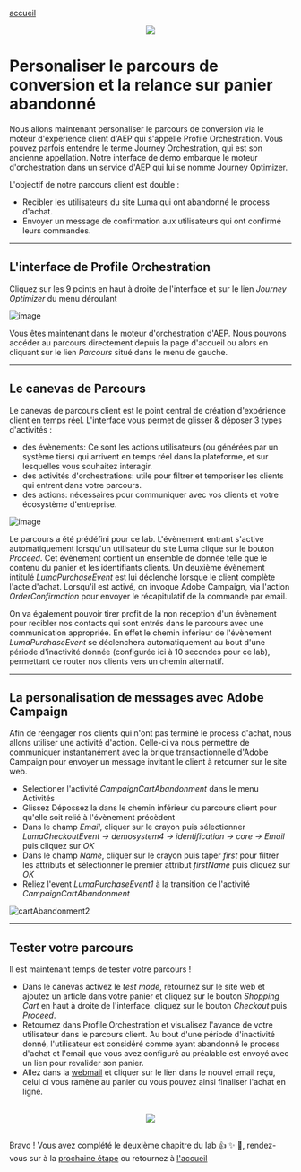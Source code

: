 [accueil](README.md)

<p align="center">
    <img src="https://user-images.githubusercontent.com/40355195/218433960-efb1147f-d81f-4a8a-80a4-a28451960311.png" />
</p>



Personaliser le parcours de conversion et la relance sur panier abandonné
=========================================================================


Nous allons maintenant personaliser le parcours de conversion via le moteur d'experience client d'AEP qui s'appelle Profile Orchestration.
Vous pouvez parfois entendre le terme Journey Orchestration, qui est son ancienne appellation. Notre interface de demo embarque le moteur d'orchestration dans un service d'AEP qui lui se nomme Journey Optimizer. 

L'objectif de notre parcours client est double : 

- Recibler les utilisateurs du site Luma qui ont abandonné le process d'achat.
- Envoyer un message de confirmation aux utilisateurs qui ont confirmé leurs commandes.


--- 

## L'interface de Profile Orchestration

Cliquez sur les 9 points en haut à droite de l'interface et sur le lien _Journey Optimizer_ du menu déroulant

![image](https://user-images.githubusercontent.com/40355195/216600072-bdbc3a9e-e702-4d77-832f-5f2c07de1f3c.png)


Vous êtes maintenant dans le moteur d'orchestration d'AEP. 
Nous pouvons accéder au parcours directement depuis la page d'accueil ou alors en cliquant sur le lien _Parcours_ situé dans le menu de gauche.

---

## Le canevas de Parcours
Le canevas de parcours client est le point central de création d'expérience client en temps réel. L'interface vous permet de glisser & déposer 3 types d'activités : 
- des évènements: Ce sont les actions utilisateurs (ou générées par un système tiers) qui arrivent en temps réel dans la plateforme, et sur lesquelles vous souhaitez interagir. 
- des activités d'orchestrations:  utile pour filtrer et temporiser les clients qui entrent dans votre parcours.
- des actions: nécessaires pour communiquer avec vos clients et votre écosystème d'entreprise. 

![image](https://user-images.githubusercontent.com/40355195/223131545-85f14a24-185b-49d0-b1b7-9ca2ddebfa77.png)


Le parcours a été prédéfini pour ce lab. L'évènement entrant s'active automatiquement lorsqu'un utilisateur du site Luma clique sur le bouton _Proceed_. Cet évènement contient un ensemble de donnée telle que le contenu du panier et les identifiants clients.
Un deuxième évènement intitulé _LumaPurchaseEvent_ est lui déclenché lorsque le client complète l'acte d'achat. Lorsqu'il est activé, on invoque Adobe Campaign, via l'action _OrderConfirmation_ pour envoyer le récapitulatif de la commande par email. 


On va également pouvoir tirer profit de la non réception d'un évènement pour recibler nos contacts qui sont entrés dans le parcours avec une communication appropriée. En effet le chemin inférieur de l'évènement _LumaPurchaseEvent_ se déclenchera automatiquement au bout d'une période d'inactivité donnée (configurée ici à 10 secondes pour ce lab), permettant de router nos clients vers un chemin alternatif. 

---

## La personalisation de messages avec Adobe Campaign 

Afin de réengager nos clients qui n'ont pas terminé le process d'achat, nous allons utiliser une activité d'action. Celle-ci va nous permettre de communiquer instantanément avec la brique transactionnelle d'Adobe Campaign pour envoyer un message invitant le client à retourner sur le site web.

- Selectioner l'activité _CampaignCartAbandonment_ dans le menu Activités
- Glissez Dépossez la dans le chemin inférieur du parcours client pour qu'elle soit relié à l'évènement précèdent
- Dans le champ _Email_, cliquer sur le crayon puis sélectionner _LumaCheckoutEvent -> demosystem4 -> identification -> core -> Email_ puis cliquez sur _OK_
- Dans le champ _Name_, cliquer sur le crayon puis taper _first_ pour filtrer les attributs et sélectionner le premier attribut _firstName_ puis cliquez sur _OK_
- Reliez l'event _LumaPurchaseEvent1_ à la transition de l'activité _CampaignCartAbandonment_

![cartAbandonment2](https://user-images.githubusercontent.com/40355195/223142393-a7c526f5-41dd-4c1d-80b5-8b3988bd67e2.gif)

--- 

## Tester votre parcours
Il est maintenant temps de tester votre parcours ! 
- Dans le canevas activez le _test mode_, retournez sur le site web et ajoutez un article dans votre panier et cliquez sur le bouton _Shopping Cart_
en haut à droite de l'interface. cliquez sur le bouton _Checkout_ puis _Proceed_. 
- Retournez dans Profile Orchestration et visualisez l'avance de votre utilisateur dans le parcours client. Au bout d'une période d'inactivité donné, l'utilisateur est considéré comme ayant abandonné le process d'achat et l'email que vous avez configuré au préalable est envoyé avec un lien pour revalider son panier. 
- Allez dans la <a href="https://campaignfr.adobedemo.com/webmail" target="_blank">webmail</a> et cliquer sur le lien dans le nouvel email reçu, celui ci vous ramène au panier ou vous pouvez ainsi finaliser l'achat en ligne. 

<div align="center">
<br />
    <img src="https://sv-ac-demos.com/shared/delaland/dsn/testConversionBootcamp.gif" />
    <br />
    <br />
</div>

Bravo ! Vous avez complété le deuxième chapitre du lab 👍 ✨ 🎉, rendez-vous sur à la [prochaine étape](ca-lab1-cross-sell.md) ou retournez à [l'accueil](README.md)
